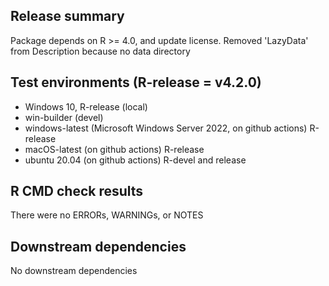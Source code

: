 ## Release summary
Package depends on R >= 4.0, and update license. 
Removed 'LazyData' from Description because no data directory

## Test environments (R-release = v4.2.0)
* Windows 10, R-release (local)
* win-builder (devel)
* windows-latest (Microsoft Windows Server 2022, on github actions) R-release
* macOS-latest (on github actions) R-release
* ubuntu 20.04 (on github actions) R-devel and release

## R CMD check results
There were no ERRORs, WARNINGs, or NOTES

## Downstream dependencies
No downstream dependencies
